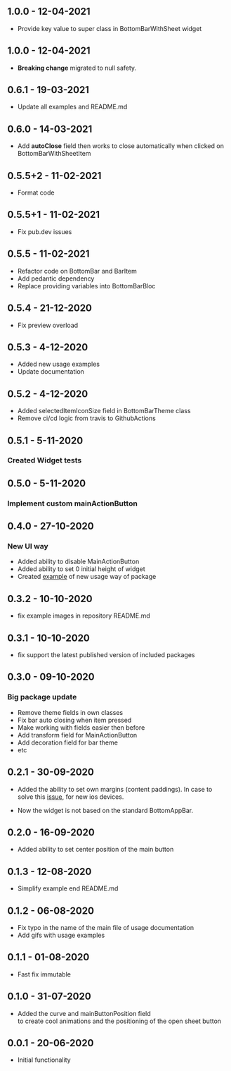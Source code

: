 ## 1.0.0 - 12-04-2021

* Provide key value to super class in BottomBarWithSheet widget

## 1.0.0 - 12-04-2021

* **Breaking change** migrated to null safety.

## 0.6.1 - 19-03-2021

* Update all examples and README.md

## 0.6.0 - 14-03-2021

* Add **autoClose** field then works to close automatically when clicked on BottomBarWithSheetItem 

## 0.5.5+2 - 11-02-2021

* Format code

## 0.5.5+1 - 11-02-2021

* Fix pub.dev issues

## 0.5.5 - 11-02-2021

* Refactor code on BottomBar and BarItem
* Add pedantic dependency
* Replace providing variables into BottomBarBloc

## 0.5.4 - 21-12-2020

* Fix preview overload

## 0.5.3 - 4-12-2020

* Added new usage examples
* Update documentation

## 0.5.2 - 4-12-2020

* Added selectedItemIconSize field in BottomBarTheme class
* Remove ci/cd logic from travis to GithubActions

## 0.5.1 - 5-11-2020

### Created Widget tests

## 0.5.0 - 5-11-2020

### Implement custom mainActionButton

## 0.4.0 - 27-10-2020

### New UI way

* Added ability to disable MainActionButton
* Added ability to set 0 initial height of widget
* Created [example](https://github.com/Frezyx/bottom_bar_with_sheet/example/lib/examples/fab_outside_bottom_bar.dart) of new usage way of package 
  
## 0.3.2 - 10-10-2020

* fix example images in repository README.md

## 0.3.1 - 10-10-2020

* fix support the latest published version of included packages


## 0.3.0 - 09-10-2020

### Big package update

* Remove theme fields in own classes
* Fix bar auto closing when item pressed
* Make working with fields easier then before
* Add transform field for MainActionButton
* Add decoration field for bar theme
* etc

## 0.2.1 - 30-09-2020

* Added the ability to set own margins (content paddings).
  In case to solve this [issue](https://github.com/Frezyx/bottom_bar_with_sheet/issues/5), for new ios devices.

* Now the widget is not based on the standard BottomAppBar.

## 0.2.0 - 16-09-2020

* Added ability to set center position of the main button

## 0.1.3 - 12-08-2020

* Simplify example end README.md

## 0.1.2 - 06-08-2020

* Fix typo in the name of the main file of usage documentation
* Add gifs with usage examples

## 0.1.1 - 01-08-2020

* Fast fix immutable

## 0.1.0 - 31-07-2020

* Added the curve and mainButtonPosition field 
<br> to create cool animations and the positioning of the open sheet button

## 0.0.1 - 20-06-2020

* Initial functionality 
